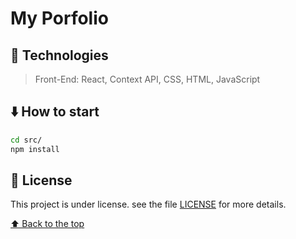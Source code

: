 # My Porfolio

## 🚀 Technologies

> Front-End: React, Context API, CSS, HTML, JavaScript

## ⬇️ How to start

  ```bash
  cd src/
  npm install
  ``` 

## 📄 License

This project is under license. see the file [LICENSE](LICENSE.md) for more details.

[⬆ Back to the top](#nome-do-projeto)<br>
